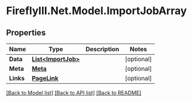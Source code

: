 # FireflyIII.Net.Model.ImportJobArray
## Properties

Name | Type | Description | Notes
------------ | ------------- | ------------- | -------------
**Data** | [**List&lt;ImportJob&gt;**](ImportJob.md) |  | [optional] 
**Meta** | [**Meta**](Meta.md) |  | [optional] 
**Links** | [**PageLink**](PageLink.md) |  | [optional] 

[[Back to Model list]](../README.md#documentation-for-models) [[Back to API list]](../README.md#documentation-for-api-endpoints) [[Back to README]](../README.md)


